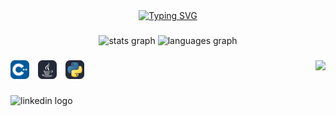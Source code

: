 
<div align="center">
<a href="https://git.io/typing-svg"><img src="https://readme-typing-svg.herokuapp.com?font=Fira+Code&weight=600&size=25&pause=1000&color=F70933&center=true&width=435&lines=%F0%9F%91%8B+Matheus+Reis;Software+Engineer" alt="Typing SVG" /></a>
</div>

###

<div align="center">
  <img src="https://github-readme-stats.vercel.app/api?username=MatheusViniciusDosReis&hide_title=false&hide_rank=false&show_icons=true&include_all_commits=true&count_private=true&disable_animations=false&theme=dracula&locale=en&hide_border=false" height="150" alt="stats graph"  />
  <img src="https://github-readme-stats.vercel.app/api/top-langs?username=MatheusViniciusDosReis&locale=en&hide_title=false&layout=compact&card_width=320&langs_count=5&theme=dracula&hide_border=false" height="150" alt="languages graph"  />
</div>

###

<img align="right" height="178" src="https://i.gifer.com/2swA.gif"  />

###

<div align="left">
 <img src="https://github.com/tandpfun/skill-icons/blob/main/icons/CPP.svg" height="30" alt="cpp logo"  />
 <img width="6" />
 <img src="https://github.com/tandpfun/skill-icons/blob/main/icons/Java-Dark.svg" height="30" alt="java logo"  />
 <img width="6" /> 
 <img src="https://github.com/tandpfun/skill-icons/blob/main/icons/Python-Dark.svg" height="30" alt="python logo"  />
</div>

###

<div align="left">
  <img src="https://img.shields.io/static/v1?message=LinkedIn&logo=linkedin&label=&color=0077B5&logoColor=white&labelColor=&style=for-the-badge" height="35" alt="linkedin logo"  />
  
</div>

###

<br clear="both">

###
